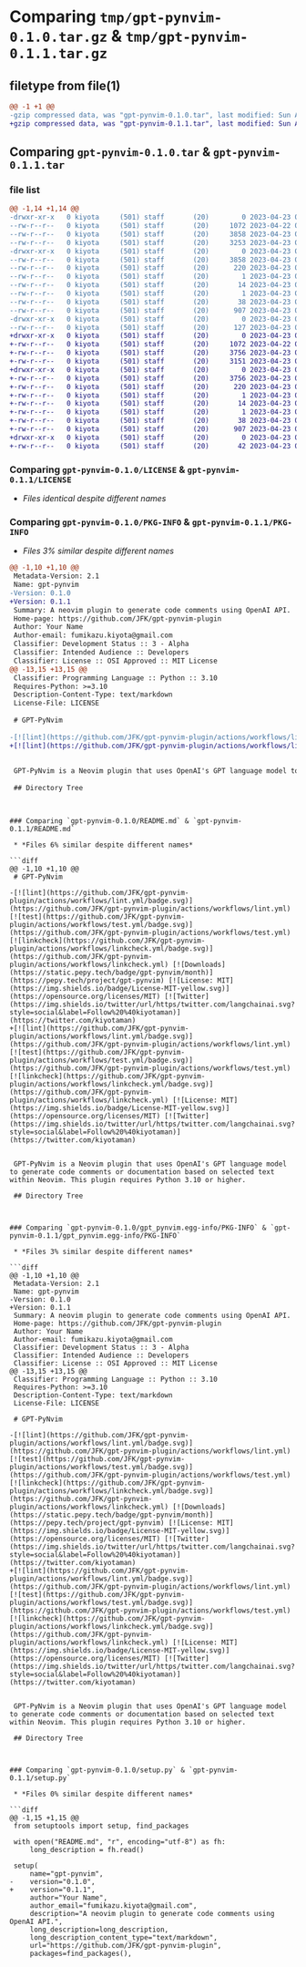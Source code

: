 # Comparing `tmp/gpt-pynvim-0.1.0.tar.gz` & `tmp/gpt-pynvim-0.1.1.tar.gz`

## filetype from file(1)

```diff
@@ -1 +1 @@
-gzip compressed data, was "gpt-pynvim-0.1.0.tar", last modified: Sun Apr 23 08:01:20 2023, max compression
+gzip compressed data, was "gpt-pynvim-0.1.1.tar", last modified: Sun Apr 23 09:27:09 2023, max compression
```

## Comparing `gpt-pynvim-0.1.0.tar` & `gpt-pynvim-0.1.1.tar`

### file list

```diff
@@ -1,14 +1,14 @@
-drwxr-xr-x   0 kiyota     (501) staff       (20)        0 2023-04-23 08:01:20.137679 gpt-pynvim-0.1.0/
--rw-r--r--   0 kiyota     (501) staff       (20)     1072 2023-04-22 01:47:52.000000 gpt-pynvim-0.1.0/LICENSE
--rw-r--r--   0 kiyota     (501) staff       (20)     3858 2023-04-23 08:01:20.137254 gpt-pynvim-0.1.0/PKG-INFO
--rw-r--r--   0 kiyota     (501) staff       (20)     3253 2023-04-23 08:00:48.000000 gpt-pynvim-0.1.0/README.md
-drwxr-xr-x   0 kiyota     (501) staff       (20)        0 2023-04-23 08:01:20.136460 gpt-pynvim-0.1.0/gpt_pynvim.egg-info/
--rw-r--r--   0 kiyota     (501) staff       (20)     3858 2023-04-23 08:01:20.000000 gpt-pynvim-0.1.0/gpt_pynvim.egg-info/PKG-INFO
--rw-r--r--   0 kiyota     (501) staff       (20)      220 2023-04-23 08:01:20.000000 gpt-pynvim-0.1.0/gpt_pynvim.egg-info/SOURCES.txt
--rw-r--r--   0 kiyota     (501) staff       (20)        1 2023-04-23 08:01:20.000000 gpt-pynvim-0.1.0/gpt_pynvim.egg-info/dependency_links.txt
--rw-r--r--   0 kiyota     (501) staff       (20)       14 2023-04-23 08:01:20.000000 gpt-pynvim-0.1.0/gpt_pynvim.egg-info/requires.txt
--rw-r--r--   0 kiyota     (501) staff       (20)        1 2023-04-23 08:01:20.000000 gpt-pynvim-0.1.0/gpt_pynvim.egg-info/top_level.txt
--rw-r--r--   0 kiyota     (501) staff       (20)       38 2023-04-23 08:01:20.137764 gpt-pynvim-0.1.0/setup.cfg
--rw-r--r--   0 kiyota     (501) staff       (20)      907 2023-04-23 07:49:51.000000 gpt-pynvim-0.1.0/setup.py
-drwxr-xr-x   0 kiyota     (501) staff       (20)        0 2023-04-23 08:01:20.136739 gpt-pynvim-0.1.0/tests/
--rw-r--r--   0 kiyota     (501) staff       (20)      127 2023-04-23 07:38:10.000000 gpt-pynvim-0.1.0/tests/test_gpt_pynvim.py
+drwxr-xr-x   0 kiyota     (501) staff       (20)        0 2023-04-23 09:27:09.529488 gpt-pynvim-0.1.1/
+-rw-r--r--   0 kiyota     (501) staff       (20)     1072 2023-04-22 01:47:52.000000 gpt-pynvim-0.1.1/LICENSE
+-rw-r--r--   0 kiyota     (501) staff       (20)     3756 2023-04-23 09:27:09.529213 gpt-pynvim-0.1.1/PKG-INFO
+-rw-r--r--   0 kiyota     (501) staff       (20)     3151 2023-04-23 08:04:26.000000 gpt-pynvim-0.1.1/README.md
+drwxr-xr-x   0 kiyota     (501) staff       (20)        0 2023-04-23 09:27:09.528230 gpt-pynvim-0.1.1/gpt_pynvim.egg-info/
+-rw-r--r--   0 kiyota     (501) staff       (20)     3756 2023-04-23 09:27:09.000000 gpt-pynvim-0.1.1/gpt_pynvim.egg-info/PKG-INFO
+-rw-r--r--   0 kiyota     (501) staff       (20)      220 2023-04-23 09:27:09.000000 gpt-pynvim-0.1.1/gpt_pynvim.egg-info/SOURCES.txt
+-rw-r--r--   0 kiyota     (501) staff       (20)        1 2023-04-23 09:27:09.000000 gpt-pynvim-0.1.1/gpt_pynvim.egg-info/dependency_links.txt
+-rw-r--r--   0 kiyota     (501) staff       (20)       14 2023-04-23 09:27:09.000000 gpt-pynvim-0.1.1/gpt_pynvim.egg-info/requires.txt
+-rw-r--r--   0 kiyota     (501) staff       (20)        1 2023-04-23 09:27:09.000000 gpt-pynvim-0.1.1/gpt_pynvim.egg-info/top_level.txt
+-rw-r--r--   0 kiyota     (501) staff       (20)       38 2023-04-23 09:27:09.529573 gpt-pynvim-0.1.1/setup.cfg
+-rw-r--r--   0 kiyota     (501) staff       (20)      907 2023-04-23 09:27:07.000000 gpt-pynvim-0.1.1/setup.py
+drwxr-xr-x   0 kiyota     (501) staff       (20)        0 2023-04-23 09:27:09.528478 gpt-pynvim-0.1.1/tests/
+-rw-r--r--   0 kiyota     (501) staff       (20)       42 2023-04-23 08:45:04.000000 gpt-pynvim-0.1.1/tests/test_gpt_pynvim.py
```

### Comparing `gpt-pynvim-0.1.0/LICENSE` & `gpt-pynvim-0.1.1/LICENSE`

 * *Files identical despite different names*

### Comparing `gpt-pynvim-0.1.0/PKG-INFO` & `gpt-pynvim-0.1.1/PKG-INFO`

 * *Files 3% similar despite different names*

```diff
@@ -1,10 +1,10 @@
 Metadata-Version: 2.1
 Name: gpt-pynvim
-Version: 0.1.0
+Version: 0.1.1
 Summary: A neovim plugin to generate code comments using OpenAI API.
 Home-page: https://github.com/JFK/gpt-pynvim-plugin
 Author: Your Name
 Author-email: fumikazu.kiyota@gmail.com
 Classifier: Development Status :: 3 - Alpha
 Classifier: Intended Audience :: Developers
 Classifier: License :: OSI Approved :: MIT License
@@ -13,15 +13,15 @@
 Classifier: Programming Language :: Python :: 3.10
 Requires-Python: >=3.10
 Description-Content-Type: text/markdown
 License-File: LICENSE
 
 # GPT-PyNvim
 
-[![lint](https://github.com/JFK/gpt-pynvim-plugin/actions/workflows/lint.yml/badge.svg)](https://github.com/JFK/gpt-pynvim-plugin/actions/workflows/lint.yml) [![test](https://github.com/JFK/gpt-pynvim-plugin/actions/workflows/test.yml/badge.svg)](https://github.com/JFK/gpt-pynvim-plugin/actions/workflows/test.yml) [![linkcheck](https://github.com/JFK/gpt-pynvim-plugin/actions/workflows/linkcheck.yml/badge.svg)](https://github.com/JFK/gpt-pynvim-plugin/actions/workflows/linkcheck.yml) [![Downloads](https://static.pepy.tech/badge/gpt-pynvim/month)](https://pepy.tech/project/gpt-pynvim) [![License: MIT](https://img.shields.io/badge/License-MIT-yellow.svg)](https://opensource.org/licenses/MIT) [![Twitter](https://img.shields.io/twitter/url/https/twitter.com/langchainai.svg?style=social&label=Follow%20%40kiyotaman)](https://twitter.com/kiyotaman)
+[![lint](https://github.com/JFK/gpt-pynvim-plugin/actions/workflows/lint.yml/badge.svg)](https://github.com/JFK/gpt-pynvim-plugin/actions/workflows/lint.yml) [![test](https://github.com/JFK/gpt-pynvim-plugin/actions/workflows/test.yml/badge.svg)](https://github.com/JFK/gpt-pynvim-plugin/actions/workflows/test.yml) [![linkcheck](https://github.com/JFK/gpt-pynvim-plugin/actions/workflows/linkcheck.yml/badge.svg)](https://github.com/JFK/gpt-pynvim-plugin/actions/workflows/linkcheck.yml) [![License: MIT](https://img.shields.io/badge/License-MIT-yellow.svg)](https://opensource.org/licenses/MIT) [![Twitter](https://img.shields.io/twitter/url/https/twitter.com/langchainai.svg?style=social&label=Follow%20%40kiyotaman)](https://twitter.com/kiyotaman)
 
 
 GPT-PyNvim is a Neovim plugin that uses OpenAI's GPT language model to generate code comments or documentation based on selected text within Neovim. This plugin requires Python 3.10 or higher.
 
 ## Directory Tree
 
 ```
```

### Comparing `gpt-pynvim-0.1.0/README.md` & `gpt-pynvim-0.1.1/README.md`

 * *Files 6% similar despite different names*

```diff
@@ -1,10 +1,10 @@
 # GPT-PyNvim
 
-[![lint](https://github.com/JFK/gpt-pynvim-plugin/actions/workflows/lint.yml/badge.svg)](https://github.com/JFK/gpt-pynvim-plugin/actions/workflows/lint.yml) [![test](https://github.com/JFK/gpt-pynvim-plugin/actions/workflows/test.yml/badge.svg)](https://github.com/JFK/gpt-pynvim-plugin/actions/workflows/test.yml) [![linkcheck](https://github.com/JFK/gpt-pynvim-plugin/actions/workflows/linkcheck.yml/badge.svg)](https://github.com/JFK/gpt-pynvim-plugin/actions/workflows/linkcheck.yml) [![Downloads](https://static.pepy.tech/badge/gpt-pynvim/month)](https://pepy.tech/project/gpt-pynvim) [![License: MIT](https://img.shields.io/badge/License-MIT-yellow.svg)](https://opensource.org/licenses/MIT) [![Twitter](https://img.shields.io/twitter/url/https/twitter.com/langchainai.svg?style=social&label=Follow%20%40kiyotaman)](https://twitter.com/kiyotaman)
+[![lint](https://github.com/JFK/gpt-pynvim-plugin/actions/workflows/lint.yml/badge.svg)](https://github.com/JFK/gpt-pynvim-plugin/actions/workflows/lint.yml) [![test](https://github.com/JFK/gpt-pynvim-plugin/actions/workflows/test.yml/badge.svg)](https://github.com/JFK/gpt-pynvim-plugin/actions/workflows/test.yml) [![linkcheck](https://github.com/JFK/gpt-pynvim-plugin/actions/workflows/linkcheck.yml/badge.svg)](https://github.com/JFK/gpt-pynvim-plugin/actions/workflows/linkcheck.yml) [![License: MIT](https://img.shields.io/badge/License-MIT-yellow.svg)](https://opensource.org/licenses/MIT) [![Twitter](https://img.shields.io/twitter/url/https/twitter.com/langchainai.svg?style=social&label=Follow%20%40kiyotaman)](https://twitter.com/kiyotaman)
 
 
 GPT-PyNvim is a Neovim plugin that uses OpenAI's GPT language model to generate code comments or documentation based on selected text within Neovim. This plugin requires Python 3.10 or higher.
 
 ## Directory Tree
 
 ```
```

### Comparing `gpt-pynvim-0.1.0/gpt_pynvim.egg-info/PKG-INFO` & `gpt-pynvim-0.1.1/gpt_pynvim.egg-info/PKG-INFO`

 * *Files 3% similar despite different names*

```diff
@@ -1,10 +1,10 @@
 Metadata-Version: 2.1
 Name: gpt-pynvim
-Version: 0.1.0
+Version: 0.1.1
 Summary: A neovim plugin to generate code comments using OpenAI API.
 Home-page: https://github.com/JFK/gpt-pynvim-plugin
 Author: Your Name
 Author-email: fumikazu.kiyota@gmail.com
 Classifier: Development Status :: 3 - Alpha
 Classifier: Intended Audience :: Developers
 Classifier: License :: OSI Approved :: MIT License
@@ -13,15 +13,15 @@
 Classifier: Programming Language :: Python :: 3.10
 Requires-Python: >=3.10
 Description-Content-Type: text/markdown
 License-File: LICENSE
 
 # GPT-PyNvim
 
-[![lint](https://github.com/JFK/gpt-pynvim-plugin/actions/workflows/lint.yml/badge.svg)](https://github.com/JFK/gpt-pynvim-plugin/actions/workflows/lint.yml) [![test](https://github.com/JFK/gpt-pynvim-plugin/actions/workflows/test.yml/badge.svg)](https://github.com/JFK/gpt-pynvim-plugin/actions/workflows/test.yml) [![linkcheck](https://github.com/JFK/gpt-pynvim-plugin/actions/workflows/linkcheck.yml/badge.svg)](https://github.com/JFK/gpt-pynvim-plugin/actions/workflows/linkcheck.yml) [![Downloads](https://static.pepy.tech/badge/gpt-pynvim/month)](https://pepy.tech/project/gpt-pynvim) [![License: MIT](https://img.shields.io/badge/License-MIT-yellow.svg)](https://opensource.org/licenses/MIT) [![Twitter](https://img.shields.io/twitter/url/https/twitter.com/langchainai.svg?style=social&label=Follow%20%40kiyotaman)](https://twitter.com/kiyotaman)
+[![lint](https://github.com/JFK/gpt-pynvim-plugin/actions/workflows/lint.yml/badge.svg)](https://github.com/JFK/gpt-pynvim-plugin/actions/workflows/lint.yml) [![test](https://github.com/JFK/gpt-pynvim-plugin/actions/workflows/test.yml/badge.svg)](https://github.com/JFK/gpt-pynvim-plugin/actions/workflows/test.yml) [![linkcheck](https://github.com/JFK/gpt-pynvim-plugin/actions/workflows/linkcheck.yml/badge.svg)](https://github.com/JFK/gpt-pynvim-plugin/actions/workflows/linkcheck.yml) [![License: MIT](https://img.shields.io/badge/License-MIT-yellow.svg)](https://opensource.org/licenses/MIT) [![Twitter](https://img.shields.io/twitter/url/https/twitter.com/langchainai.svg?style=social&label=Follow%20%40kiyotaman)](https://twitter.com/kiyotaman)
 
 
 GPT-PyNvim is a Neovim plugin that uses OpenAI's GPT language model to generate code comments or documentation based on selected text within Neovim. This plugin requires Python 3.10 or higher.
 
 ## Directory Tree
 
 ```
```

### Comparing `gpt-pynvim-0.1.0/setup.py` & `gpt-pynvim-0.1.1/setup.py`

 * *Files 0% similar despite different names*

```diff
@@ -1,15 +1,15 @@
 from setuptools import setup, find_packages
 
 with open("README.md", "r", encoding="utf-8") as fh:
     long_description = fh.read()
 
 setup(
     name="gpt-pynvim",
-    version="0.1.0",
+    version="0.1.1",
     author="Your Name",
     author_email="fumikazu.kiyota@gmail.com",
     description="A neovim plugin to generate code comments using OpenAI API.",
     long_description=long_description,
     long_description_content_type="text/markdown",
     url="https://github.com/JFK/gpt-pynvim-plugin",
     packages=find_packages(),
```

